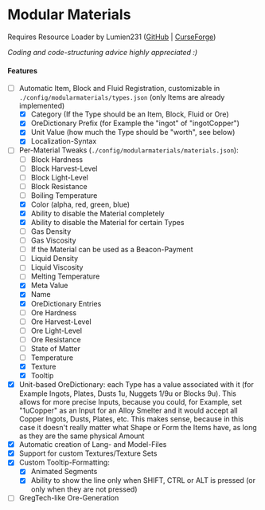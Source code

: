 Modular Materials
=================
Requires Resource Loader by Lumien231 ([GitHub](https://github.com/lumien231/Resource-Loader) | [CurseForge](https://www.curseforge.com/minecraft/mc-mods/resource-loader))

*Coding and code-structuring advice highly appreciated :)*

#### Features

 - [ ] Automatic Item, Block and Fluid Registration, customizable in `./config/modularmaterials/types.json` (only Items are already implemented)
    - [x] Category (If the Type should be an Item, Block, Fluid or Ore)
    - [x] OreDictionary Prefix (for Example the "ingot" of "ingotCopper")
    - [x] Unit Value (how much the Type should be "worth", see below)
    - [x] Localization-Syntax
 - [ ] Per-Material Tweaks (`./config/modularmaterials/materials.json`):
    - [ ] Block Hardness
    - [ ] Block Harvest-Level
    - [ ] Block Light-Level
    - [ ] Block Resistance
    - [ ] Boiling Temperature
    - [x] Color (alpha, red, green, blue)
    - [x] Ability to disable the Material completely
    - [x] Ability to disable the Material for certain Types
    - [ ] Gas Density
    - [ ] Gas Viscosity
    - [ ] If the Material can be used as a Beacon-Payment
    - [ ] Liquid Density
    - [ ] Liquid Viscosity
    - [ ] Melting Temperature
    - [x] Meta Value
    - [x] Name
    - [x] OreDictionary Entries
    - [ ] Ore Hardness
    - [ ] Ore Harvest-Level
    - [ ] Ore Light-Level
    - [ ] Ore Resistance
    - [ ] State of Matter
    - [ ] Temperature
    - [x] Texture
    - [x] Tooltip
 - [x] Unit-based OreDictionary: each Type has a value associated with it (for Example Ingots, Plates, Dusts 1u, Nuggets 1/9u or Blocks 9u). This allows for more precise Inputs, because you could, for Example, set "1uCopper" as an Input for an Alloy Smelter and it would accept all Copper Ingots, Dusts, Plates, etc. This makes sense, because in this case it doesn't really matter what Shape or Form the Items have, as long as they are the same physical Amount
 - [x] Automatic creation of Lang- and Model-Files
 - [x] Support for custom Textures/Texture Sets
 - [x] Custom Tooltip-Formatting:
    - [x] Animated Segments
    - [x] Ability to show the line only when SHIFT, CTRL or ALT is pressed (or only when they are not pressed)
 - [ ] GregTech-like Ore-Generation
